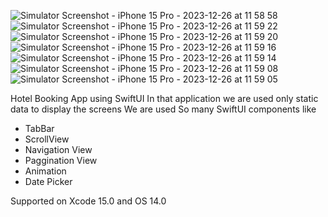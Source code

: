 ![Simulator Screenshot - iPhone 15 Pro - 2023-12-26 at 11 58 58](https://github.com/pankajpatil200/AirBnB_SwiftUI/assets/154868853/60523974-59ef-4f6a-b45a-d82162e9c2a9)
![Simulator Screenshot - iPhone 15 Pro - 2023-12-26 at 11 59 22](https://github.com/pankajpatil200/AirBnB_SwiftUI/assets/154868853/399216ee-685a-4ecb-9464-013aab722c29)
![Simulator Screenshot - iPhone 15 Pro - 2023-12-26 at 11 59 20](https://github.com/pankajpatil200/AirBnB_SwiftUI/assets/154868853/6905f141-a7b7-4c54-8e35-92d8069ca75f)
![Simulator Screenshot - iPhone 15 Pro - 2023-12-26 at 11 59 16](https://github.com/pankajpatil200/AirBnB_SwiftUI/assets/154868853/cfff7ae2-8904-404b-8337-f7c7fdb5b936)
![Simulator Screenshot - iPhone 15 Pro - 2023-12-26 at 11 59 14](https://github.com/pankajpatil200/AirBnB_SwiftUI/assets/154868853/074c2b9f-0edf-438a-903a-676eee46bebd)
![Simulator Screenshot - iPhone 15 Pro - 2023-12-26 at 11 59 08](https://github.com/pankajpatil200/AirBnB_SwiftUI/assets/154868853/9def7bb2-f6c8-4e76-ad5b-f2e37e43f1fe)
![Simulator Screenshot - iPhone 15 Pro - 2023-12-26 at 11 59 05](https://github.com/pankajpatil200/AirBnB_SwiftUI/assets/154868853/cc24c3ff-a3b9-4224-b128-9fb7ca445915)

Hotel Booking App using SwiftUI
In that application we are used only static data to display the screens
We are used So many SwiftUI components like
- TabBar
- ScrollView
- Navigation View
- Paggination View
- Animation
- Date Picker


Supported on Xcode 15.0 and OS 14.0



